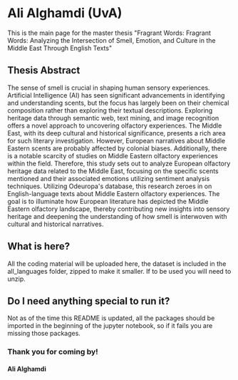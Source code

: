 # Ali Alghamdi (UvA)

This is the main page for the master thesis "Fragrant Words: Fragrant Words: Analyzing the Intersection of Smell, Emotion, and Culture in the Middle East Through English Texts"

## Thesis Abstract
The sense of smell is crucial in shaping human sensory experiences. Artificial Intelligence (AI) has seen significant advancements in identifying and understanding scents, but the focus has largely been on their chemical composition rather than exploring their textual descriptions. Exploring heritage data through semantic web, text mining, and image recognition offers a novel approach to uncovering olfactory experiences. The Middle East, with its deep cultural and historical significance, presents a rich area for such literary investigation. However, European narratives about Middle Eastern scents are probably affected by colonial biases. Additionally, there is a notable scarcity of studies on Middle Eastern olfactory experiences within the field. Therefore, this study sets out to analyze European olfactory heritage data related to the Middle East, focusing on the specific scents mentioned and their associated emotions utilizing sentiment analysis techniques. Utilizing Odeuropa's database, this research zeroes in on English-language texts about Middle Eastern olfactory experiences. The goal is to illuminate how European literature has depicted the Middle Eastern olfactory landscape, thereby contributing new insights into sensory heritage and deepening the understanding of how smell is interwoven with cultural and historical narratives.


## What is here?
All the coding material will be uploaded here, the dataset is included in the all_languages folder, zipped to make it smaller. If to be used you will need to unzip. 

## Do I need anything special to run it?
Not as of the time this README is updated, all the packages should be imported in the beginning of the jupyter notebook, so if it fails you are missing those packages. 

### Thank you for coming by!
#### Ali Alghamdi
